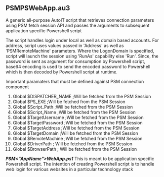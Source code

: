 ## PSMPSWebApp.au3 ##
A generic all-purpose AutoIT script that retrieves connection parameters using PSM fetch session API and passes the arguments to subsequent application specific Powershell script

The script handles login under local as well as domain based accounts. For address, script uses values passed in 'Address' as well as 'PSMRemoteMachine' parameters. Where the LogonDomain is specified, script will launch the session using 'RunAs' capability else 'Run'. Since, the password is sent as argument for consumption by Powershell script, base64 encoding is used to send the encoded password to Powershell which is then decoded by Powershell script at runtime.

Important paramaters that must be defined against PSM connection component

1. Global $DISPATCHER_NAME ;Will be fetched from the PSM Session
2. Global $PS_EXE ;Will be fetched from the PSM Session
3. Global $Script_Path ;Will be fetched from the PSM Session
4. Global $Script_Name ;Will be fetched from the PSM Session
5. Global $TargetUsername ;Will be fetched from the PSM Session
6. Global $TargetPassword ;Will be fetched from the PSM Session
7. Global $TargetAddress ;Will be fetched from the PSM Session
8. Global $TargetDomain ;Will be fetched from the PSM Session
9. Global $RemoteMachine ;Will be fetched from the PSM Session
10. Global $DriverPath ; Will be fetched from the PSM Session
11. Global $BrowserPath ; Will be fetched from the PSM Session

***PSM<"AppName">WebApp.ps1***
This is meant to be application specific Powershell script. The intention of creating Powershell script is to handle web login for various websites in a particular technology stack
